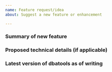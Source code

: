 ```yaml
---
name: Feature request/idea
about: Suggest a new feature or enhancement

---
```


### Summary of new feature

<!--
Clear/concise description of what the problem is that the new feature can solve.
-->

### Proposed technical details (if applicable)

<!--
e.g. Blog post reference that shows example code or functionality
-->

### Latest version of dbatools as of writing

<!--
Please provide the latest released version of dbatools module.
-->